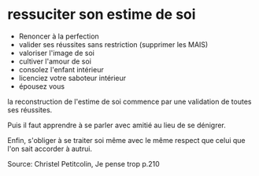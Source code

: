 # ressuciter son estime de soi

- Renoncer à la perfection
- valider ses réussites sans restriction (supprimer les MAIS)
- valoriser l'image de soi
- cultiver l'amour de soi
 - consolez l'enfant intérieur
 - licenciez votre saboteur intérieur
 - épousez vous

la reconstruction de l'estime de soi commence par une validation de toutes ses réussites.

Puis il faut apprendre à se parler avec amitié au lieu de se dénigrer.

Enfin, s'obliger à se traiter soi même avec le même respect que celui que l'on sait accorder à autrui.

Source: Christel Petitcolin, Je pense trop p.210
